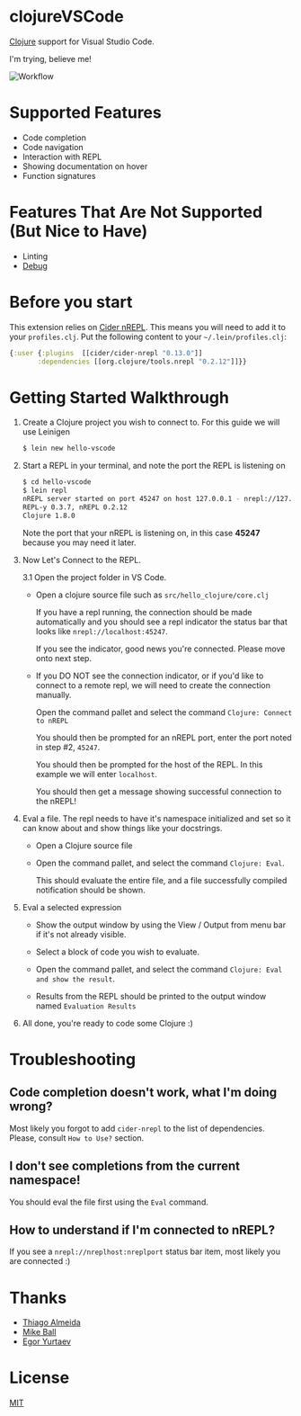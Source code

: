 # clojureVSCode

[Clojure](https://clojure.org) support for Visual Studio Code.

I'm trying, believe me!

![Workflow](/images/workflow.gif)

# Supported Features

* Code completion
* Code navigation
* Interaction with REPL
* Showing documentation on hover
* Function signatures

# Features That Are Not Supported (But Nice to Have)

* Linting
* [Debug](https://github.com/indiejames/vscode-clojure-debug)

# Before you start

This extension relies on [Cider nREPL](https://github.com/clojure-emacs/cider-nrepl).
This means you will need to add it to your ``profiles.clj``. Put the following content to your `~/.lein/profiles.clj`:

```clojure
{:user {:plugins  [[cider/cider-nrepl "0.13.0"]]
       :dependencies [[org.clojure/tools.nrepl "0.2.12"]]}}
```

# Getting Started Walkthrough

1. Create a Clojure project you wish to connect to. For this guide we will use Leinigen

    ```bash
    $ lein new hello-vscode
    ```

2. Start a REPL in your terminal, and note the port the REPL is listening on

    ```bash
    $ cd hello-vscode
    $ lein repl
    nREPL server started on port 45247 on host 127.0.0.1 - nrepl://127.0.0.1:45247
    REPL-y 0.3.7, nREPL 0.2.12
    Clojure 1.8.0
    ```

    Note the port that your nREPL is listening on, in this case **45247** because you may need it later.

3. Now Let's Connect to the REPL.

    3.1 Open the project folder in VS Code.

    * Open a clojure source file such as `src/hello_clojure/core.clj`

        If you have a repl running, the connection should be made automatically and you should see a repl indicator the status bar that looks like `nrepl://localhost:45247`.

        If you see the indicator, good news you're connected. Please move onto next step.

    * If you DO NOT see the connection indicator, or if you'd like to connect to a remote repl, we will need to create the connection manually.

        Open the command pallet and select the command `Clojure: Connect to nREPL`

        You should then be prompted for an nREPL port, enter the port noted in step #2, `45247`.

        You should then be prompted for the host of the REPL. In this example we will enter `localhost`.

        You should then get a message showing successful connection to the nREPL!

4. Eval a file. The repl needs to have it's namespace initialized and set so it can know about and show things like your docstrings.

    * Open a Clojure source file

    * Open the command pallet, and select the command `Clojure: Eval`.

        This should evaluate the entire file, and a file successfully compiled notification should be shown.

5. Eval a selected expression

    * Show the output window by using the View / Output from menu bar if it's not already visible.

    * Select a block of code you wish to evaluate.

    * Open the command pallet, and select the command `Clojure: Eval and show the result`.

    * Results from the REPL should be printed to the output window named `Evaluation Results`

6. All done, you're ready to code some Clojure :)

# Troubleshooting

## Code completion doesn't work, what I'm doing wrong?

Most likely you forgot to add `cider-nrepl` to the list of dependencies. Please,
consult `How to Use?` section.

## I don't see completions from the current namespace!

You should eval the file first using the `Eval` command.

## How to understand if I'm connected to nREPL?

If you see a `nrepl://nreplhost:nreplport` status bar item, most likely you
are connected :)

# Thanks

- [Thiago Almeida](https://github.com/fasfsfgs)
- [Mike Ball](https://github.com/mikeball)
- [Egor Yurtaev](https://github.com/yurtaev)

# License

[MIT](https://raw.githubusercontent.com/avli/clojureVSCode/master/LICENSE.txt)
